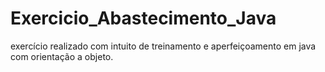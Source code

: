 # Exercicio_Abastecimento_Java
exercício realizado com intuito de treinamento e aperfeiçoamento em java com orientação a objeto.
